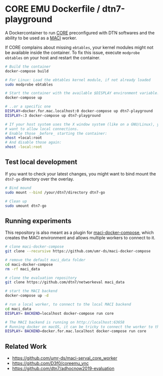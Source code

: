 # CORE EMU Dockerfile / dtn7-playground

A Dockercontainer to run [CORE](https://github.com/coreemu/core) preconfigured with DTN softwares and the ability to be used as a [MACI](https://github.com/AlexanderFroemmgen/maci) worker.

If CORE complains about missing `ebtables`, your kernel modules might not be available inside the container. To fix this issue, execute `modprobe ebtables` on your host and restart the container.

```bash
# Build the container
docker-compose build

# For Linux: Load the ebtables kernel module, if not already loaded
sudo modprobe ebtables

# Start the container with the available $DISPLAY environment variable..
docker-compose up

# ..or a specific one
DISPLAY=docker.for.mac.localhost:0 docker-compose up dtn7-playground
DISPLAY=:3 docker-compose up dtn7-playground

# If your host system uses the X window system (like on a GNU/Linux), you might
# want to allow local connections.
# Enable those _before_ starting the container:
xhost +local:root
# And disable those again:
xhost -local:root
```

## Test local development

If you want to check your latest changes, you might want to bind mount the `dtn7-go` directory over the overlay.

```sh
# Bind mound
sudo mount --bind /your/dtn7/directory dtn7-go

# Clean up
sudo umount dtn7-go
```

## Running experiments

This repository is also meant as a plugin for [maci-docker-compose](https://github.com/umr-ds/maci-docker-compose), which creates the MACI environment and allows multiple workers to connect to it.

```sh
# clone maci-docker-compose
git clone --recursive https://github.com/umr-ds/maci-docker-compose

# remove the default maci_data folder
cd maci-docker-compose
rm -rf maci_data

# clone the evaluation repository
git clone https://github.com/dtn7/networkeval maci_data

# start the MACI backend
docker-compose up -d

# run a local worker, to connect to the local MACI backend
cd maci_data
DISPLAY= BACKEND=localhost docker-compose run core

# The MACI backend is running on http://localhost:63658
# Running docker on macOS, it can be tricky to connect the worker to the backend, therefore the hostname docker.for.mac.localhost can be used
DISPLAY= BACKEND=docker.for.mac.localhost docker-compose run core
```

## Related Work

- <https://github.com/umr-ds/maci-serval_core_worker>
- <https://github.com/D3f0/coreemu_vnc>
- <https://github.com/dtn7/adhocnow2019-evaluation>
